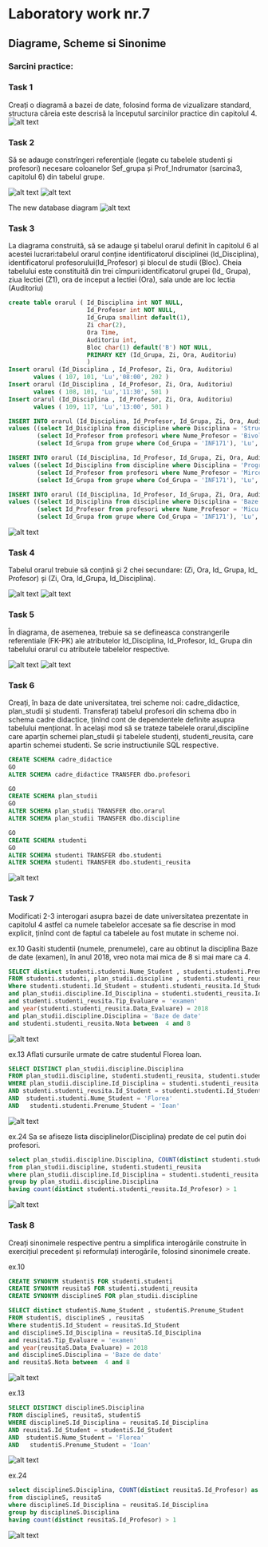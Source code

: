 # Laboratory work nr.7
## Diagrame, Scheme si Sinonime

### Sarcini practice:
### Task 1
Creați o diagramă a bazei de date, folosind forma de vizualizare standard, structura căreia este descrisă la începutul sarcinilor practice din capitolul 4.
![alt text](https://github.com/AlinaGomeniuc/Data-Base/blob/master/Lab7/images/VirtualBox_Alina_12_11_2018_20_56_27.png)

### Task 2
Să se adauge constrîngeri referențiale (legate cu tabelele studenti și profesori) necesare coloanelor Sef_grupa și Prof_Indrumator (sarcina3, capitolul 6) din tabelul grupe.

![alt text](https://github.com/AlinaGomeniuc/Data-Base/blob/master/Lab7/images/VirtualBox_Alina_12_11_2018_21_40_33.png)
![alt text](https://github.com/AlinaGomeniuc/Data-Base/blob/master/Lab7/images/VirtualBox_Alina_12_11_2018_21_41_27.png)

The new database diagram
![alt text](https://github.com/AlinaGomeniuc/Data-Base/blob/master/Lab7/images/VirtualBox_Alina_12_11_2018_21_46_40.png)

### Task 3
La diagrama construită, să se adauge și tabelul orarul definit în capitolul 6 al acestei lucrari:tabelul orarul conține identificatorul disciplinei (ld_Disciplina), identificatorul profesorului(Id_Profesor) și blocul de studii (Bloc). Cheia tabelului este constituită din trei cîmpuri:identificatorul grupei (Id_ Grupa), ziua lectiei (Z1), ora de inceput a lectiei (Ora), sala unde are loc lectia (Auditoriu)

```SQL
create table orarul ( Id_Disciplina int NOT NULL,
					  Id_Profesor int NOT NULL,
					  Id_Grupa smallint default(1),
					  Zi char(2),
					  Ora Time,
					  Auditoriu int,
					  Bloc char(1) default('B') NOT NULL,
					  PRIMARY KEY (Id_Grupa, Zi, Ora, Auditoriu)
					  )
Insert orarul (Id_Disciplina , Id_Profesor, Zi, Ora, Auditoriu)
       values ( 107, 101, 'Lu','08:00', 202 )
Insert orarul (Id_Disciplina , Id_Profesor, Zi, Ora, Auditoriu)
       values ( 108, 101, 'Lu','11:30', 501 )
Insert orarul (Id_Disciplina , Id_Profesor, Zi, Ora, Auditoriu)
       values ( 109, 117, 'Lu','13:00', 501 )

INSERT INTO orarul (Id_Disciplina, Id_Profesor, Id_Grupa, Zi, Ora, Auditoriu)
values ((select Id_Disciplina from discipline where Disciplina = 'Structuri de date si algoritmi'),
		(select Id_Profesor from profesori where Nume_Profesor = 'Bivol' and Prenume_Profesor = 'Ion'),
		(select Id_Grupa from grupe where Cod_Grupa = 'INF171'), 'Lu', '08:00', 222)

INSERT INTO orarul (Id_Disciplina, Id_Profesor, Id_Grupa, Zi, Ora, Auditoriu)
values ((select Id_Disciplina from discipline where Disciplina = 'Programe aplicative'),
		(select Id_Profesor from profesori where Nume_Profesor = 'Mircea' and Prenume_Profesor = 'Sorin'),
		(select Id_Grupa from grupe where Cod_Grupa = 'INF171'), 'Lu', '11:30', 500)

INSERT INTO orarul (Id_Disciplina, Id_Profesor, Id_Grupa, Zi, Ora, Auditoriu)
values ((select Id_Disciplina from discipline where Disciplina = 'Baze de date'),
		(select Id_Profesor from profesori where Nume_Profesor = 'Micu' and Prenume_Profesor = 'Elena'),
		(select Id_Grupa from grupe where Cod_Grupa = 'INF171'), 'Lu', '13:00', 111)
```

![alt text](https://github.com/AlinaGomeniuc/Data-Base/blob/master/Lab7/images/VirtualBox_Alina_12_11_2018_22_22_37.png)

### Task 4
Tabelul orarul trebuie să conțină și 2 chei secundare: (Zi, Ora, Id_ Grupa, Id_ Profesor) și (Zi, Ora, ld_Grupa, ld_Disciplina).

![alt text](https://github.com/AlinaGomeniuc/Data-Base/blob/master/Lab7/images/VirtualBox_Alina_12_11_2018_23_46_47.png)
![alt text](https://github.com/AlinaGomeniuc/Data-Base/blob/master/Lab7/images/VirtualBox_Alina_12_11_2018_23_54_12.png)

### Task 5
În diagrama, de asemenea, trebuie sa se defineasca constrangerile referentiale (FK-PK) ale atributelor ld_Disciplina, ld_Profesor, Id_ Grupa din tabelului orarul cu atributele tabelelor respective.

![alt text](https://github.com/AlinaGomeniuc/Data-Base/blob/master/Lab7/images/VirtualBox_Alina_12_11_2018_23_59_17.png)
![alt text](https://github.com/AlinaGomeniuc/Data-Base/blob/master/Lab7/images/VirtualBox_Alina_12_11_2018_23_11_24.png)

### Task 6
Creați, în baza de date universitatea, trei scheme noi: cadre_didactice, plan_studii și studenti. Transferați tabelul profesori din schema dbo in schema cadre didactice, ținînd cont de dependentele definite asupra tabelului menționat. În același mod să se trateze tabelele orarul,discipline care aparțin schemei plan_studii și tabelele studenți, studenti_reusita, care apartin schemei studenti. Se scrie instructiunile SQL respective.

```SQL
CREATE SCHEMA cadre_didactice
GO
ALTER SCHEMA cadre_didactice TRANSFER dbo.profesori

GO
CREATE SCHEMA plan_studii
GO
ALTER SCHEMA plan_studii TRANSFER dbo.orarul
ALTER SCHEMA plan_studii TRANSFER dbo.discipline

GO
CREATE SCHEMA studenti
GO
ALTER SCHEMA studenti TRANSFER dbo.studenti
ALTER SCHEMA studenti TRANSFER dbo.studenti_reusita
```
![alt text](https://github.com/AlinaGomeniuc/Data-Base/blob/master/Lab7/images/VirtualBox_Alina_13_11_2018_00_13_34.png)

### Task 7
Modificati 2-3 interogari asupra bazei de date universitatea prezentate in capitolul 4 astfel ca numele tabelelor accesate sa fie descrise in mod explicit, ținînd cont de faptul ca tabelele au fost mutate in scheme noi.

ex.10
Gasiti studentii (numele, prenumele), care au obtinut la disciplina Baze de date (examen), în anul 2018, vreo nota mai mica de 8 si mai mare ca 4.

```SQL
SELECT distinct studenti.studenti.Nume_Student , studenti.studenti.Prenume_Student 
FROM studenti.studenti, plan_studii.discipline , studenti.studenti_reusita
Where studenti.studenti.Id_Student = studenti.studenti_reusita.Id_Student
and plan_studii.discipline.Id_Disciplina = studenti.studenti_reusita.Id_Disciplina
and studenti.studenti_reusita.Tip_Evaluare = 'examen' 
and year(studenti.studenti_reusita.Data_Evaluare) = 2018 
and plan_studii.discipline.Disciplina = 'Baze de date'
and studenti.studenti_reusita.Nota between  4 and 8
```
![alt text](https://github.com/AlinaGomeniuc/Data-Base/blob/master/Lab7/images/VirtualBox_Alina_13_11_2018_00_36_03.png)

ex.13
Aflati cursurile urmate de catre studentul Florea loan.

```SQL
SELECT DISTINCT plan_studii.discipline.Disciplina 
FROM plan_studii.discipline, studenti.studenti_reusita, studenti.studenti
WHERE plan_studii.discipline.Id_Disciplina = studenti.studenti_reusita.Id_Disciplina
AND studenti.studenti_reusita.Id_Student = studenti.studenti.Id_Student
AND  studenti.studenti.Nume_Student = 'Florea' 
AND   studenti.studenti.Prenume_Student = 'Ioan'
```
![alt text](https://github.com/AlinaGomeniuc/Data-Base/blob/master/Lab7/images/VirtualBox_Alina_13_11_2018_00_41_58.png)

ex.24
Sa se afiseze lista disciplinelor(Disciplina) predate de cel putin doi profesori.

```SQL
select plan_studii.discipline.Disciplina, COUNT(distinct studenti.studenti_reusita.Id_Profesor) as Nr_profesori
from plan_studii.discipline, studenti.studenti_reusita
where plan_studii.discipline.Id_Disciplina = studenti.studenti_reusita.Id_Disciplina
group by plan_studii.discipline.Disciplina
having count(distinct studenti.studenti_reusita.Id_Profesor) > 1
```
![alt text](https://github.com/AlinaGomeniuc/Data-Base/blob/master/Lab7/images/VirtualBox_Alina_13_11_2018_00_44_05.png)


### Task 8
Creați sinonimele respective pentru a simplifica interogările construite în exercițiul precedent și reformulați interogările, folosind sinonimele create.

ex.10
```SQL
CREATE SYNONYM studentiS FOR studenti.studenti
CREATE SYNONYM reusitaS FOR studenti.studenti_reusita
CREATE SYNONYM disciplineS FOR plan_studii.discipline

SELECT distinct studentiS.Nume_Student , studentiS.Prenume_Student 
FROM studentiS, disciplineS , reusitaS
Where studentiS.Id_Student = reusitaS.Id_Student
and disciplineS.Id_Disciplina = reusitaS.Id_Disciplina
and reusitaS.Tip_Evaluare = 'examen' 
and year(reusitaS.Data_Evaluare) = 2018 
and disciplineS.Disciplina = 'Baze de date'
and reusitaS.Nota between  4 and 8
```

![alt text](https://github.com/AlinaGomeniuc/Data-Base/blob/master/Lab7/images/VirtualBox_Alina_13_11_2018_00_36_03.png)

ex.13
```SQL
SELECT DISTINCT disciplineS.Disciplina 
FROM disciplineS, reusitaS, studentiS
WHERE disciplineS.Id_Disciplina = reusitaS.Id_Disciplina
AND reusitaS.Id_Student = studentiS.Id_Student
AND  studentiS.Nume_Student = 'Florea' 
AND   studentiS.Prenume_Student = 'Ioan'
```
![alt text](https://github.com/AlinaGomeniuc/Data-Base/blob/master/Lab7/images/VirtualBox_Alina_13_11_2018_00_41_58.png)

ex.24
```SQL
select disciplineS.Disciplina, COUNT(distinct reusitaS.Id_Profesor) as Nr_profesori
from disciplineS, reusitaS
where disciplineS.Id_Disciplina = reusitaS.Id_Disciplina
group by disciplineS.Disciplina
having count(distinct reusitaS.Id_Profesor) > 1
```

![alt text](https://github.com/AlinaGomeniuc/Data-Base/blob/master/Lab7/images/VirtualBox_Alina_13_11_2018_00_44_05.png)
